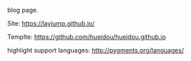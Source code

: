 ﻿blog page.

Site: https://layjump.github.io/

Templte: https://github.com/hueidou/hueidou.github.io

highlight support languages: http://pygments.org/languages/